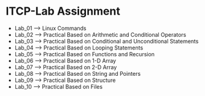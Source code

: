 # ITCP-Lab Assignment
- Lab_01     -->     Linux Commands
- Lab_02     -->     Practical Based on Arithmetic and Conditional Operators
- Lab_03     -->     Practical Based on Conditional and Unconditional Statements
- Lab_04     -->     Practical Based on Looping Statements
- Lab_05     -->     Practical Based on Functions and Recursion
- Lab_06     -->     Practical Based on 1-D Array
- Lab_07     -->     Practical Based on 2-D Array
- Lab_08     -->     Practical Based on String and Pointers
- Lab_09     -->     Practical Based on Structure
- Lab_10     -->     Practical Based on Files
